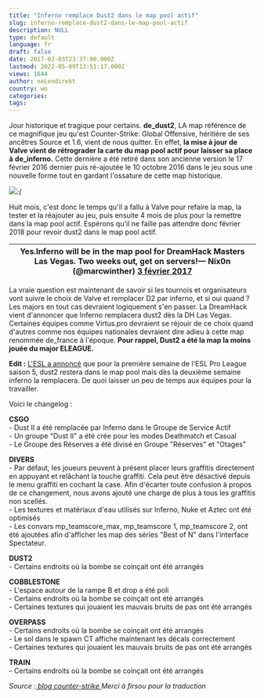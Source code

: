 ```yaml
---
title: "Inferno remplace Dust2 dans le map pool actif"
slug: inferno-remplace-dust2-dans-le-map-pool-actif
description: NULL
type: default
language: fr
draft: false
date: 2017-02-03T23:37:00.000Z
lastmod: 2022-05-09T13:51:17.000Z
views: 1644
author: neLendirekt
country: wo
categories:
tags:
---
```

Jour historique et tragique pour certains. **de\_dust2**, LA map référence de ce magnifique jeu qu'est Counter-Strike: Global Offensive, héritière de ses ancêtres Source et 1.6, vient de nous quitter. En effet, **la mise à jour de Valve vient de rétrograder la carte du map pool actif pour laisser sa place à** **de\_inferno.** Cette dernière a été retiré dans son ancienne version le 17 février 2016 dernier puis ré-ajoutée le 10 octobre 2016 dans le jeu sous une nouvelle forme tout en gardant l'ossature de cette map historique.

![](/storage/images/58951132cadd7_bfc7fbf0383b08587ab95aa5082012f9png.png)_:(_

Huit mois, c'est donc le temps qu'il a fallu à Valve pour refaire la map, la tester et la réajouter au jeu, puis ensuite 4 mois de plus pour la remettre dans la map pool actif. Espérons qu'il ne faille pas attendre donc février 2018 pour revoir dust2 dans le map pool actif. 

| Yes.Inferno will be in the map pool for DreamHack Masters Las Vegas. Two weeks out, get on servers!— Nix0n (@marcwinther) [3 février 2017](https://twitter.com/marcwinther/status/827661237974609920) |
| ----------------------------------------------------------------------------------------------------------------------------------------------------------------------------------------------------- |

  
La vraie question est maintenant de savoir si les tournois et organisateurs vont suivre le choix de Valve et remplacer D2 par inferno, et si oui quand ? Les majors en tout cas devraient logiquement s'en passer. La DreamHack vient d'annoncer que Inferno remplacera dust2 dès la DH Las Vegas. Certaines équipes comme Virtus.pro devraient se réjouir de ce choix quand d'autres comme nos équipes nationales devraient dire adieu à cette map renommée de\_france à l'époque. **Pour rappel, Dust2 a été la map la moins jouée du major ELEAGUE.**

**Edit :** [L'ESL a annoncé](http://en.pro.eslgaming.com/csgo/proleague/news/league-ruling-on-mappool-dust2-in-week-1-replaced-with-inferno-starting-week-2/) que pour la première semaine de l'ESL Pro League saison 5, dust2 restera dans le map pool mais dès la deuxième semaine inferno la remplacera. De quoi laisser un peu de temps aux équipes pour la travailler. 

Voici le changelog :

**CSGO**   
\- Dust II a été remplacée par Inferno dans le Groupe de Service Actif  
\- Un groupe "Dust II" a été crée pour les modes Deathmatch et Casual  
\- Le Groupe des Réserves a été divisé en Groupe "Réserves" et "Otages"

**DIVERS**  
\- Par défaut, les joueurs peuvent à présent placer leurs graffitis directement en appuyant et relâchant la touche graffiti. Cela peut être désactivé depuis le menu graffiti en cochant la case. Afin d'écarter toute confusion à propos de ce changement, nous avons ajouté une charge de plus à tous les graffitis non scellés.  
\- Les textures et matériaux d'eau utilisés sur Inferno, Nuke et Aztec ont été optimisés  
\- Les convars mp\_teamscore\_max, mp\_teamscore 1, mp\_teamscore 2, ont été ajoutées afin d'afficher les map des séries "Best of N" dans l'interface Spectateur.

**DUST2**  
\- Certains endroits où la bombe se coinçait ont été arrangés

**COBBLESTONE**  
\- L'espace autour de la rampe B et drop a été poli  
\- Certains endroits où la bombe se coinçait ont été arrangés  
\- Certaines textures qui jouaient les mauvais bruits de pas ont été arrangés

**OVERPASS**  
\- Certains endroits où la bombe se coinçait ont été arrangés  
\- Le sol dans le spawn CT affiche maintenant les décals correctement  
\- Certaines textures qui jouaient les mauvais bruits de pas ont été arrangés

**TRAIN**  
\- Certains endroits où la bombe se coinçait ont été arrangés

_Source :[ blog counter-strike ](http://blog.counter-strike.net/index.php/2017/02/17867/)Merci à firsou pour la traduction_
